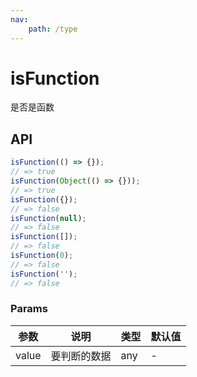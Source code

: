 ```yaml
---
nav:
    path: /type
---
```


# isFunction

是否是函数

## API

```ts
isFunction(() => {});
// => true
isFunction(Object(() => {}));
// => true
isFunction({});
// => false
isFunction(null);
// => false
isFunction([]);
// => false
isFunction(0);
// => false
isFunction('');
// => false
```

### Params

| 参数  | 说明         | 类型 | 默认值 |
| ----- | ------------ | ---- | ------ |
| value | 要判断的数据 | any  | -      |

